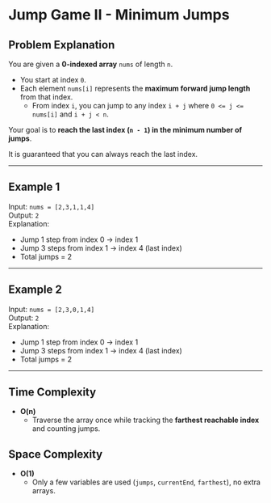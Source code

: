# Jump Game II - Minimum Jumps

## Problem Explanation
You are given a **0-indexed array** `nums` of length `n`.  
- You start at index `0`.  
- Each element `nums[i]` represents the **maximum forward jump length** from that index.  
  - From index `i`, you can jump to any index `i + j` where `0 <= j <= nums[i]` and `i + j < n`.  

Your goal is to **reach the last index (`n - 1`) in the minimum number of jumps**.  

It is guaranteed that you can always reach the last index.

---

## Example 1
Input: `nums = [2,3,1,1,4]`  
Output: `2`  
Explanation:  
- Jump 1 step from index 0 → index 1  
- Jump 3 steps from index 1 → index 4 (last index)  
- Total jumps = 2  

---

## Example 2
Input: `nums = [2,3,0,1,4]`  
Output: `2`  
Explanation:  
- Jump 1 step from index 0 → index 1  
- Jump 3 steps from index 1 → index 4 (last index)  
- Total jumps = 2  

---

## Time Complexity
- **O(n)**  
  - Traverse the array once while tracking the **farthest reachable index** and counting jumps.  

## Space Complexity
- **O(1)**  
  - Only a few variables are used (`jumps`, `currentEnd`, `farthest`), no extra arrays.

